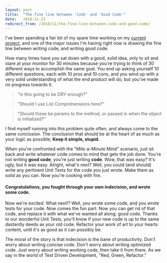 ```yaml
---
layout: post
title:  "The fine line between 'Code' and 'Good Code'"
date:   2010-11-22
redirect_from: /2010/11/the-fine-line-between-code-and-good-code/
---
```


I've been spending a fair bit of my spare time working on my [current project](https://github.com/mtrpcic/WebIRC), and one of the major issues I'm having right now is drawing the fine line between writing code, and writing good code.

How many times have you sat down with a good, solid idea, only to sit and stare at your monitor for 30 minutes because you're trying to think of 30 different ways to accomplish the same goal. You end up asking yourself 10 different questions, each with 10 pros and 10 cons, and you wind up with a very solid understanding of what the end product will do, but you've made no progress towards it.

> "Is this going to be DRY enough?"

> "Should I use List Comprehensions here?"

> "Should these be params to the method, or passed in when the object is initialized?"

I find myself running into this problem quite often, and always come to the same conclusion.  The conclusion that should be at the heart of as much as your logic as possible; **Keep it simple, stupid.**

When you're confronted with the "Mile-a-Minute Mind" scenario, just sit back and write whatever code comes to mind that gets the job done.  You're not writing **good code**, you're just writing **code**. Wow, that was easy?  It's ugly, but it was easy.  Alright, what's next?  Well, you could (and should) write any pertinent Unit Tests for the code you just wrote.  Make them as solid as you can. Now you're cooking with fire.

#### Congratulations, you fought through your own indecision, and wrote some code.

Now we're excited.  What next!?  Well, you wrote some code, and you wrote tests for your code.  Now comes the fun part.  Now you can get rid of that code, and replace it with what we've wanted all along; good code.  Thanks to our wonderful Unit Tests, you'll know if your new code is up to the same dastardly deeds as your old code.  Refactor your work of art to your hearts content, until it's as good as it can possibly be.

The moral of the story is that indecision is the bane of productivity.  Don't worry about writing concise code. Don't worry about writing optimized code. Just worry about writing working code, then take it from there. As we say in the world of Test Driven Development, "Red, Green, Refactor."